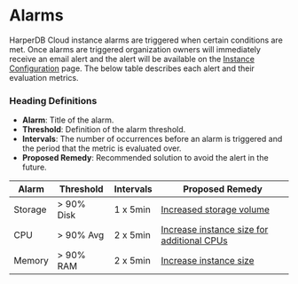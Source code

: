 # Alarms

HarperDB Cloud instance alarms are triggered when certain conditions are met. Once alarms are triggered organization owners will immediately receive an email alert and the alert will be available on the [Instance Configuration](../../administration/harper-studio/instance-configuration.md) page. The below table describes each alert and their evaluation metrics.

### Heading Definitions

* **Alarm**: Title of the alarm.
* **Threshold**: Definition of the alarm threshold.
* **Intervals**: The number of occurrences before an alarm is triggered and the period that the metric is evaluated over.
* **Proposed Remedy**: Recommended solution to avoid the alert in the future.

| Alarm   | Threshold  | Intervals | Proposed Remedy                                                                                                                |
| ------- | ---------- | --------- | ------------------------------------------------------------------------------------------------------------------------------ |
| Storage | > 90% Disk | 1 x 5min  | [Increased storage volume](../../administration/harper-studio/instance-configuration.md#update-instance-storage)               |
| CPU     | > 90% Avg  | 2 x 5min  | [Increase instance size for additional CPUs](../../administration/harper-studio/instance-configuration.md#update-instance-ram) |
| Memory  | > 90% RAM  | 2 x 5min  | [Increase instance size](../../administration/harper-studio/instance-configuration.md#update-instance-ram)                     |
